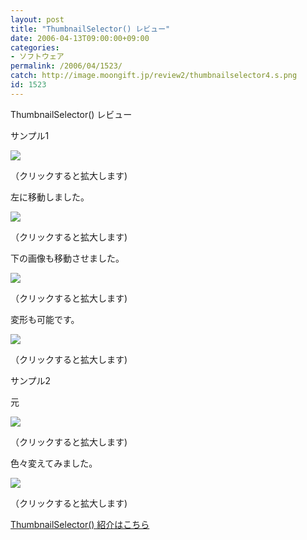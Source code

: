 ```yaml
---
layout: post
title: "ThumbnailSelector() レビュー"
date: 2006-04-13T09:00:00+09:00
categories:
- ソフトウェア
permalink: /2006/04/1523/
catch: http://image.moongift.jp/review2/thumbnailselector4.s.png
id: 1523
---
```

ThumbnailSelector() レビュー  
<!--more-->

サンプル1

  

[![](http://image.moongift.jp/review2/thumbnailselector1.s.png)](http://image.moongift.jp/review2/thumbnailselector1.png)  
  
（クリックすると拡大します)

  

左に移動しました。

  

[![](http://image.moongift.jp/review2/thumbnailselector2.s.png)](http://image.moongift.jp/review2/thumbnailselector2.png)  
  
（クリックすると拡大します)

  

下の画像も移動させました。

  

[![](http://image.moongift.jp/review2/thumbnailselector3.s.png)](http://image.moongift.jp/review2/thumbnailselector3.png)  
  
（クリックすると拡大します)

  

変形も可能です。

  

[![](http://image.moongift.jp/review2/thumbnailselector4.s.png)](http://image.moongift.jp/review2/thumbnailselector4.png)  
  
（クリックすると拡大します)

  

サンプル2

  

元

  

[![](http://image.moongift.jp/review2/thumbnailselector5.s.png)](http://image.moongift.jp/review2/thumbnailselector5.png)  
  
（クリックすると拡大します)

  

色々変えてみました。

  

[![](http://image.moongift.jp/review2/thumbnailselector6.s.png)](http://image.moongift.jp/review2/thumbnailselector6.png)  
  
（クリックすると拡大します)

  

[ThumbnailSelector() 紹介はこちら](http://oss.moongift.jp/intro/i-1518.html)

